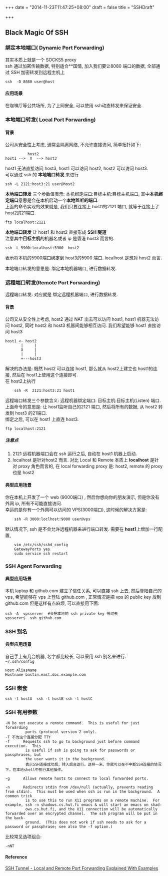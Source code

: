 +++
date = "2014-11-23T11:47:25+08:00"
draft = false
title = "SSHDraft"

+++

## Black Magic Of SSH

### 绑定本地端口( Dynamic Port Forwarding)
其实本质上就是一个 SOCKS5 proxy  
ssh 通过加密传输数据, 特别适合**国情, 加入我们要让8080 端口的数据, 全部通过 SSH  加密转发到远程主机上

	ssh  -D 8080 user@host
	
#### 应用场景  
在咖啡厅等公共场所, 为了上网安全, 可以使用 ssh动态转发来保证安全.

### 本地端口转发( Local Port Forwarding)
#### 背景
公司从安全性上考虑, 通常会隔离网络, 不允许直接访问, 简单拓扑如下:   

		      host2
	host1 -->  X  --> host3
	
host1 无法直接访问 host3, host1 可以访问 host2, host2 可以访问 host3.   
可以通过 ssh 的 **本地端口转发** 来进行  

	ssh -L 2121:host3:21 user@host2
	
<!--more-->

**本地端口转发** 三个参数值表示:  本机绑定端口:目标主机:目标主机端口,  其中**本机绑定端口**意思是会在本机启动一个**本地监听的端口**.    
上面的命令实现的效果就是, 我们只要连接上 host1的2121 端口, 就等于连接上了 host2的21端口.  

	ftp localhost:2121
	
**本地端口转发** 让 host1 和 host2 直接形成 **SSH 隧道**   
注意其中**目标主机**的机器名或者 ip 是香港 host3 而言的.    

	ssh -L 5900:localhost:5900  host2
	
表示将本机的5900端口绑定到 host3的5900 端口. localhost 是想对 host2 而言.  

本地端口转发的意思是:  绑定本地机器端口, 进行数据转发.  


### 远程端口转发(Remote Port Forwarding)
远程端口转发: 对应就是 绑定远程机器端口, 进行数据转发.
#### 背景  
公司又从安全性上考虑, host2 通过 NAT 出去可以访问 host1,  host1 机器无法访问 host2, 同时 host2 和 host3 机器间能够相互访问.   我们希望能够 host1 直接访问 host3


	host1 <- host2
		   |     |
		   X     |
		   |     |
		   +---host3
		  
解决的办法是:   既然 host2 可以连接 host1, 那么就从 host2上建立也 host1的连接, 然后在 host1上使用这个连接即可.    
在 host2上执行

		ssh -R  2121:host3:21 host1
		
远程端口转发三个参数含义:  远程机器绑定端口: 目标主机:目标主机(Listen) 端口. 上面命令的意思是: 让 host1监听自己的2121 端口, 然后将所有的数据, 从 host2 转发到 host3 的21端口.    
绑定之后, 可以在 host1 上直连 host3.  

	ftp localhost:2121
	
##### 注意点
1.  2121 远程机器端口会在 ssh 运行之后, 自动在 host1 机器上启动.
2.  localhost 是针对host2 而言. 对比 Local 和 Remote 本质上 **localhost** 是针对 proxy 角色而言的,  在 local forwarding proxy 是:  host2,  remote 的 proxy 也是 host2
	
#### 典型应用场景
你在本机上开发了一个 web (9000端口) , 然后你想向你的朋友演示, 但是你没有外网 ip, 所有不可能直接访问.    
幸运的是你有一个外网可以访问的 VPS(3000端口), 这时候的解决方案是:
	
		ssh -R 3000:loclhost:9000 user@vps
默认情况下, ssh 是不会允许远程机器来进行端口转发.  需要在 **host1**上增加一行配置, 

	
		vim /etc/ssh/sshd_config
		GatewayPorts yes
		sudo service ssh restart 
		
### SSH Agent Forwarding
#### 典型应用场景
本机 laptop 和 github.com 建立了信任关系, 可以直接 ssh 上去,  然后登陆自己的 vps, 希望能够在 vps 上登陆 github.com , 正常情况是把 vps 的 public key 放到 github.com 但是这样有点麻烦, 可以直接用下面: 

	ssh -A  vpsserver  #会把本地的 ssh private key 带过去
	vpsservr$  ssh github.com
	
### SSH 别名
#### 典型应用场景  
自己手上有几台机器, 名字都比较长, 可以采用 ssh 别名来进行.  
`~/.ssh/config`   

	Host AliasName
	Hostname bastin.east.doc.example.com

### SSH 嵌套

	ssh -t hostA  ssh -t hostB ssh -t hostC
		
### SSH 有用参数

	-N Do not execute a remote command.  This is useful for just forwarding
             ports (protocol version 2 only).
	-T 不为这个连接分配 TTY
	-f      Requests ssh to go to background just before command execution.  This
             is useful if ssh is going to ask for passwords or passphrases, but
             the user wants it in the background.
             表示SSH连接成功后，转入后台运行。这样一来，你就可以在不中断SSH连接的情况下，在本地shell中执行其他操作。
             
    -g      Allows remote hosts to connect to local forwarded ports. 
    
    -n      Redirects stdin from /dev/null (actually, prevents reading from stdin).  This must be used when ssh is run in the background.  A common trick
             is to use this to run X11 programs on a remote machine.  For example, ssh -n shadows.cs.hut.fi emacs & will start an emacs on shad-
             ows.cs.hut.fi, and the X11 connection will be automatically forwarded over an encrypted channel.  The ssh program will be put in the back-
             ground.  (This does not work if ssh needs to ask for a password or passphrase; see also the -f option.)
             
比较常见选项组合:   
	
	-nNT
	

#### Reference
[SSH Tunnel - Local and Remote Port Forwarding Explained With Examples](http://blog.trackets.com/2014/05/17/ssh-tunnel-local-and-remote-port-forwarding-explained-with-examples.html)

